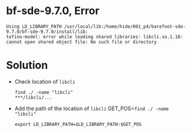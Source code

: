# bf-sde-9.7.0, Error
```
Using LD_LIBRARY_PATH /usr/local/lib:/home/hide/001_p4/barefoot-sde-9.7.0/bf-sde-9.7.0/install/lib:
tofino-model: error while loading shared libraries: libcli.so.1.10: cannot open shared object file: No such file or directory
```

# Solution
  - Check location of `libcli`
    ```
    find ./ -name "libcli"
    ***/libcli/...
    ```
  - Add the path of the location of `libcli`
    GET_POS=`find ./ -name "libcli"`
    ```
    export LD_LIBRARY_PATH=$LD_LIBRARY_PATH:$GET_POS
    ```
    
